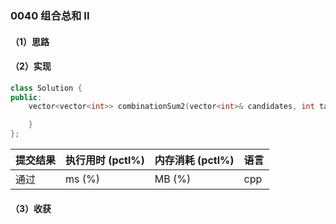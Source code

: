 ### 0040 组合总和 II

#### （1）思路

#### （2）实现

```cpp
class Solution {
public:
    vector<vector<int>> combinationSum2(vector<int>& candidates, int target) {

    }
};
```

| 提交结果 | 执行用时 (pctl%) | 内存消耗 (pctl%) | 语言 |
|:---------|:-----------------|:-----------------|:-----|
| 通过     |  ms (%)   |  MB (%)  | cpp  |

#### （3）收获
